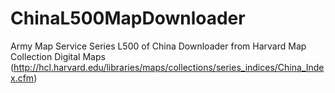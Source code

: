 ChinaL500MapDownloader
======================

Army Map Service Series L500 of China Downloader from Harvard Map Collection Digital Maps
(http://hcl.harvard.edu/libraries/maps/collections/series_indices/China_Index.cfm)
